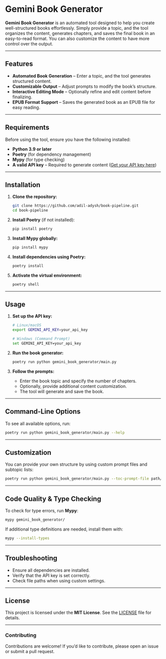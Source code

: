 
# Gemini Book Generator  

**Gemini Book Generator** is an automated tool designed to help you create well-structured books effortlessly. Simply provide a topic, and the tool organizes the content, generates chapters, and saves the final book in an easy-to-read format. You can also customize the content to have more control over the output.  

---

## Features  

- **Automated Book Generation** – Enter a topic, and the tool generates structured content.  
- **Customizable Output** – Adjust prompts to modify the book’s structure.  
- **Interactive Editing Mode** – Optionally refine and edit content before finalizing.  
- **EPUB Format Support** – Saves the generated book as an EPUB file for easy reading.  

---

## Requirements  

Before using the tool, ensure you have the following installed:  

- **Python 3.9 or later**  
- **Poetry** (for dependency management)  
- **Mypy** (for type checking)  
- **A valid API key** – Required to generate content ([Get your API key here](https://aistudio.google.com/app/apikey))  

---

## Installation  

1. **Clone the repository:**  

   ```bash
   git clone https://github.com/adil-adysh/book-pipeline.git
   cd book-pipeline
   ```  

2. **Install Poetry** (if not installed):  

   ```bash
   pip install poetry
   ```  

3. **Install Mypy globally:**  

   ```bash
   pip install mypy
   ```  

4. **Install dependencies using Poetry:**  

   ```bash
   poetry install
   ```  

5. **Activate the virtual environment:**  

   ```bash
   poetry shell
   ```  

---

## Usage  

1. **Set up the API key:**  

   ```bash
   # Linux/macOS
   export GEMINI_API_KEY=your_api_key

   # Windows (Command Prompt)
   set GEMINI_API_KEY=your_api_key
   ```  

2. **Run the book generator:**  

   ```bash
   poetry run python gemini_book_generator/main.py
   ```  

3. **Follow the prompts:**  
   - Enter the book topic and specify the number of chapters.  
   - Optionally, provide additional content customization.  
   - The tool will generate and save the book.  

---

## Command-Line Options  

To see all available options, run:  

```bash
poetry run python gemini_book_generator/main.py --help
```  

---

## Customization  

You can provide your own structure by using custom prompt files and subtopic lists:  

```bash
poetry run python gemini_book_generator/main.py --toc-prompt-file path/to/toc_prompt.txt --chapter-prompt-file path/to/chapter_prompt.txt --subtopics-list "subtopic1,subtopic2"
```  

---

## Code Quality & Type Checking  

To check for type errors, run **Mypy**:  

```bash
mypy gemini_book_generator/
```  

If additional type definitions are needed, install them with:  

```bash
mypy --install-types
```  

---

## Troubleshooting  

- Ensure all dependencies are installed.  
- Verify that the API key is set correctly.  
- Check file paths when using custom settings.  

---

## License  

This project is licensed under the **MIT License**. See the [LICENSE](./LICENSE) file for details.  

---

### Contributing  

Contributions are welcome! If you’d like to contribute, please open an issue or submit a pull request.  
